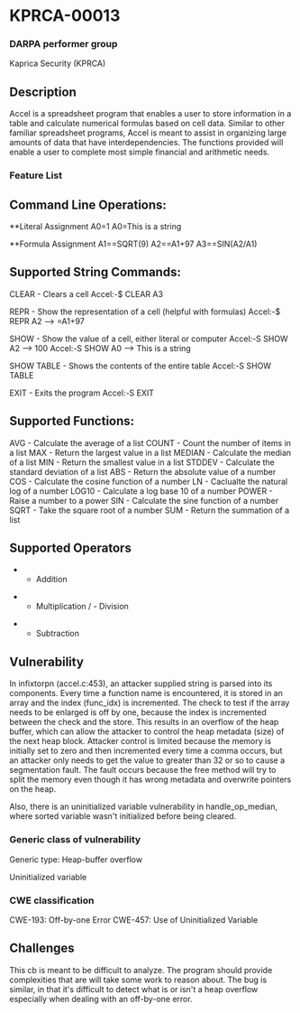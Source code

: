 # KPRCA-00013

### DARPA performer group
Kaprica Security (KPRCA)

## Description

Accel is a spreadsheet program that enables a user to store information in a table and calculate numerical formulas based on cell data. Similar to other familiar spreadsheet programs, Accel is meant to assist in organizing large amounts of data that have interdependencies. The functions provided will enable a user to complete most simple financial and arithmetic needs.

### Feature List

Command Line Operations:
-------------------------
**Literal Assignment
A0=1
A0=This is a string

**Formula Assignment
A1==SQRT(9)
A2==A1+97
A3==SIN(A2/A1)

Supported String Commands:
----------------------
CLEAR - Clears a cell
Accel:-$ CLEAR A3

REPR - Show the representation of a cell (helpful with formulas)
Accel:-$ REPR A2 --> =A1+97

SHOW - Show the value of a cell, either literal or computer
Accel:-S SHOW A2 --> 100
Accel:-S SHOW A0 --> This is a string

SHOW TABLE - Shows the contents of the entire table
Accel:-S SHOW TABLE

EXIT - Exits the program
Accel:-S EXIT

Supported Functions:
------------------------------------------------
AVG     - Calculate the average of a list
COUNT   - Count the number of items in a list
MAX     - Return the largest value in a list
MEDIAN  - Calculate the median of a list
MIN     - Return the smallest value in a list
STDDEV  - Calculate the standard deviation of a list
ABS     - Return the absolute value of a number
COS     - Calculate the cosine function of a number
LN      - Caclualte the natural log of a number
LOG10   - Calculate a log base 10 of a number
POWER   - Raise a number to a power
SIN     - Calculate the sine function of a number
SQRT    - Take the square root of a number
SUM     - Return the summation of a list

Supported Operators
------------------------------------------------
+   - Addition
*   - Multiplication
/   - Division
-   - Subtraction

## Vulnerability

In infixtorpn (accel.c:453), an attacker supplied string is parsed into its components. Every time a function name is encountered, it is stored in an array and the index (func_idx) is incremented. The check to test if the array needs to be enlarged is off by one, because the index is incremented between the check and the store. This results in an overflow of the heap buffer, which can allow the attacker to control the heap metadata (size) of the next heap block. Attacker control is limited because the memory is initially set to zero and then incremented every time a comma occurs, but an attacker only needs to get the value to greater than 32 or so to cause a segmentation fault. The fault occurs because the free method will try to split the memory even though it has wrong metadata and overwrite pointers on the heap.

Also, there is an uninitialized variable vulnerability in handle_op_median, where sorted variable wasn't initialized before being cleared.

### Generic class of vulnerability

Generic type: Heap-buffer overflow

Uninitialized variable

### CWE classification

CWE-193: Off-by-one Error
CWE-457: Use of Uninitialized Variable

## Challenges

This cb is meant to be difficult to analyze. The program should provide complexities that are will take some work to reason about. The bug is similar, in that it's difficult to detect what is or isn't a heap overflow especially when dealing with an off-by-one error.
